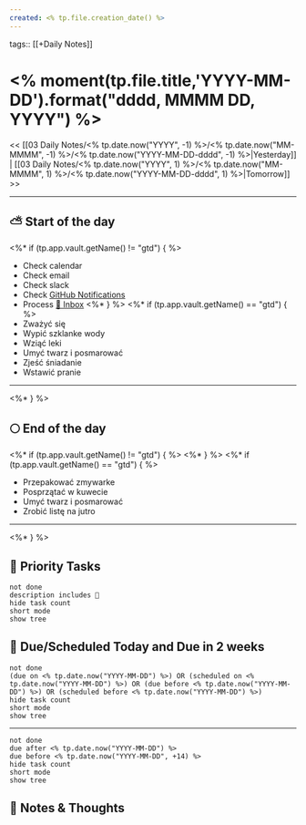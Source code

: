 ```yaml
---
created: <% tp.file.creation_date() %>
---
```

tags:: [[+Daily Notes]]

# <% moment(tp.file.title,'YYYY-MM-DD').format("dddd, MMMM DD, YYYY") %>

<< [[03 Daily Notes/<% tp.date.now("YYYY", -1) %>/<% tp.date.now("MM-MMMM", -1) %>/<% tp.date.now("YYYY-MM-DD-dddd", -1) %>|Yesterday]] | [[03 Daily Notes/<% tp.date.now("YYYY", 1) %>/<% tp.date.now("MM-MMMM", 1) %>/<% tp.date.now("YYYY-MM-DD-dddd", 1) %>|Tomorrow]] >>

---
## ⛅ Start of the day
<%* if (tp.app.vault.getName() != "gtd") { %>
- Check calendar
- Check email
- Check slack
- Check [GitHub Notifications](https://github.com/notifications)
- Process [📩 Inbox](../../01%20Project%20Management/📩%20Inbox.md)
<%* } %>
<%* if (tp.app.vault.getName() == "gtd") { %>
- Zważyć się
- Wypić szklanke wody
- Wziąć leki
- Umyć twarz i posmarować
- Zjeść śniadanie
- Wstawić pranie
---
<%* } %>

## 🌕 End of the day
<%* if (tp.app.vault.getName() != "gtd") { %>
<%* } %>
<%* if (tp.app.vault.getName() == "gtd") { %>
- Przepakować zmywarke
- Posprzątać w kuwecie
- Umyć twarz i posmarować
- Zrobić listę na jutro
---
<%* } %>


## 🔼 Priority Tasks
```tasks
not done
description includes 🔼
hide task count
short mode
show tree
```

## 📅 Due/Scheduled Today and Due in 2 weeks
```tasks
not done  
(due on <% tp.date.now("YYYY-MM-DD") %>) OR (scheduled on <% tp.date.now("YYYY-MM-DD") %>) OR (due before <% tp.date.now("YYYY-MM-DD") %>) OR (scheduled before <% tp.date.now("YYYY-MM-DD") %>)
hide task count
short mode
show tree
```
---
```tasks
not done
due after <% tp.date.now("YYYY-MM-DD") %>
due before <% tp.date.now("YYYY-MM-DD", +14) %>
hide task count
short mode
show tree
```
## 📝 Notes & Thoughts

